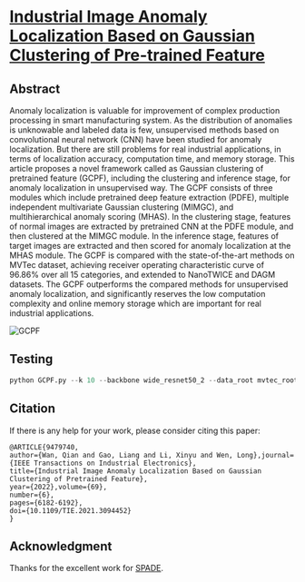 # [Industrial Image Anomaly Localization Based on Gaussian Clustering of Pre-trained Feature](https://ieeexplore.ieee.org/document/9479740)

## Abstract

Anomaly localization is valuable for improvement of complex production processing in smart manufacturing system. As the distribution of anomalies is unknowable and labeled data is few, unsupervised methods based on convolutional neural network (CNN) have been studied for anomaly localization. But there are still problems for real industrial applications, in terms of localization accuracy, computation time, and memory storage. This article proposes a novel framework called as Gaussian clustering of pretrained feature (GCPF), including the clustering and inference stage, for anomaly localization in unsupervised way. The GCPF consists of three modules which include pretrained deep feature extraction (PDFE), multiple independent multivariate Gaussian clustering (MIMGC), and multihierarchical anomaly scoring (MHAS). In the clustering stage, features of normal images are extracted by pretrained CNN at the PDFE module, and then clustered at the MIMGC module. In the inference stage, features of target images are extracted and then scored for anomaly localization at the MHAS module. The GCPF is compared with the state-of-the-art methods on MVTec dataset, achieving receiver operating characteristic curve of 96.86% over all 15 categories, and extended to NanoTWICE and DAGM datasets. The GCPF outperforms the compared methods for unsupervised anomaly localization, and significantly reserves the low computation complexity and online memory storage which are important for real industrial applications.

![GCPF](./gcpf.bmp)

## Testing

```python
python GCPF.py --k 10 --backbone wide_resnet50_2 --data_root mvtec_root
```

## Citation

If there is any help for your work, please consider citing this paper:

```
@ARTICLE{9479740,
author={Wan, Qian and Gao, Liang and Li, Xinyu and Wen, Long},journal={IEEE Transactions on Industrial Electronics},
title={Industrial Image Anomaly Localization Based on Gaussian Clustering of Pretrained Feature},
year={2022},volume={69},
number={6},
pages={6182-6192},
doi={10.1109/TIE.2021.3094452}
}
```

## Acknowledgment

Thanks for the excellent work for [SPADE](https://github.com/byungjae89/SPADE-pytorch).

